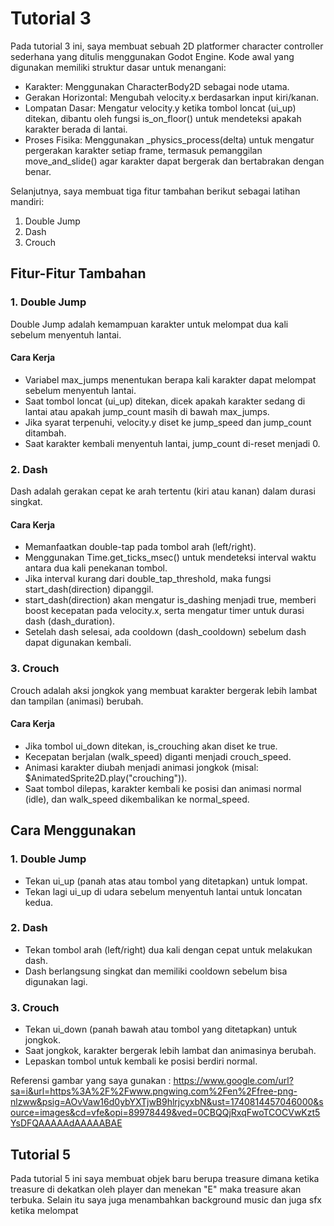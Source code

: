 # Tutorial 3

Pada tutorial 3 ini, saya membuat sebuah 2D platformer character controller sederhana yang ditulis menggunakan Godot Engine. Kode awal yang digunakan memiliki struktur dasar untuk menangani:
- Karakter: Menggunakan CharacterBody2D sebagai node utama.
- Gerakan Horizontal: Mengubah velocity.x berdasarkan input kiri/kanan.
- Lompatan Dasar: Mengatur velocity.y ketika tombol loncat (ui_up) ditekan, dibantu oleh fungsi is_on_floor() untuk mendeteksi apakah karakter berada di lantai.
- Proses Fisika: Menggunakan _physics_process(delta) untuk mengatur pergerakan karakter setiap frame, termasuk pemanggilan move_and_slide() agar karakter dapat bergerak dan bertabrakan dengan benar.

Selanjutnya, saya membuat tiga fitur tambahan berikut sebagai latihan mandiri:
1. Double Jump
2. Dash
3. Crouch

## Fitur-Fitur Tambahan
### 1. Double Jump
Double Jump adalah kemampuan karakter untuk melompat dua kali sebelum menyentuh lantai.
#### Cara Kerja
- Variabel max_jumps menentukan berapa kali karakter dapat melompat sebelum menyentuh lantai.
- Saat tombol loncat (ui_up) ditekan, dicek apakah karakter sedang di lantai atau apakah jump_count masih di bawah max_jumps.
- Jika syarat terpenuhi, velocity.y diset ke jump_speed dan jump_count ditambah.
- Saat karakter kembali menyentuh lantai, jump_count di-reset menjadi 0.

### 2. Dash
Dash adalah gerakan cepat ke arah tertentu (kiri atau kanan) dalam durasi singkat.
#### Cara Kerja
- Memanfaatkan double-tap pada tombol arah (left/right).
- Menggunakan Time.get_ticks_msec() untuk mendeteksi interval waktu antara dua kali penekanan tombol.
- Jika interval kurang dari double_tap_threshold, maka fungsi start_dash(direction) dipanggil.
- start_dash(direction) akan mengatur is_dashing menjadi true, memberi boost kecepatan pada velocity.x, serta mengatur timer untuk durasi dash (dash_duration).
- Setelah dash selesai, ada cooldown (dash_cooldown) sebelum dash dapat digunakan kembali.

### 3. Crouch
Crouch adalah aksi jongkok yang membuat karakter bergerak lebih lambat dan tampilan (animasi) berubah.
#### Cara Kerja
- Jika tombol ui_down ditekan, is_crouching akan diset ke true.
- Kecepatan berjalan (walk_speed) diganti menjadi crouch_speed.
- Animasi karakter diubah menjadi animasi jongkok (misal: $AnimatedSprite2D.play("crouching")).
- Saat tombol dilepas, karakter kembali ke posisi dan animasi normal (idle), dan walk_speed dikembalikan ke normal_speed.

## Cara Menggunakan
### 1. Double Jump
- Tekan ui_up (panah atas atau tombol yang ditetapkan) untuk lompat.
- Tekan lagi ui_up di udara sebelum menyentuh lantai untuk loncatan kedua.
### 2. Dash
- Tekan tombol arah (left/right) dua kali dengan cepat untuk melakukan dash.
- Dash berlangsung singkat dan memiliki cooldown sebelum bisa digunakan lagi.
### 3. Crouch
- Tekan ui_down (panah bawah atau tombol yang ditetapkan) untuk jongkok.
- Saat jongkok, karakter bergerak lebih lambat dan animasinya berubah.
- Lepaskan tombol untuk kembali ke posisi berdiri normal.

Referensi gambar yang saya gunakan : https://www.google.com/url?sa=i&url=https%3A%2F%2Fwww.pngwing.com%2Fen%2Ffree-png-nlzww&psig=AOvVaw16d0ybYXTjwB9hlrjcyxbN&ust=1740814457046000&source=images&cd=vfe&opi=89978449&ved=0CBQQjRxqFwoTCOCVwKzt5YsDFQAAAAAdAAAAABAE

## Tutorial 5

Pada tutorial 5 ini saya membuat objek baru berupa treasure dimana ketika treasure di dekatkan oleh player dan menekan "E" maka treasure akan terbuka. Selain itu saya juga menambahkan background music dan juga sfx ketika melompat